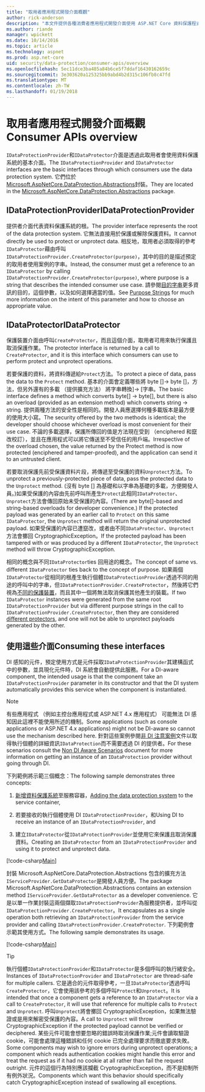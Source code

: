 ```yaml
---
title: "取用者應用程式開發介面概觀"
author: rick-anderson
description: "本文件提供各種消費者應用程式開發介面使用 ASP.NET Core 資料保護程式庫內的簡短概觀。"
ms.author: riande
manager: wpickett
ms.date: 10/14/2016
ms.topic: article
ms.technology: aspnet
ms.prod: asp.net-core
uid: security/data-protection/consumer-apis/overview
ms.openlocfilehash: 5ec11dce3ba485a84b6ce5f7ddaf16430162659c
ms.sourcegitcommit: 3e303620a125325bb9abd4b2d315c106fb8c47fd
ms.translationtype: MT
ms.contentlocale: zh-TW
ms.lasthandoff: 01/19/2018
---
```

# <a name="consumer-apis-overview"></a><span data-ttu-id="4ccbb-103">取用者應用程式開發介面概觀</span><span class="sxs-lookup"><span data-stu-id="4ccbb-103">Consumer APIs overview</span></span>

<span data-ttu-id="4ccbb-104">`IDataProtectionProvider`和`IDataProtector`介面是透過此取用者會使用資料保護系統的基本介面。</span><span class="sxs-lookup"><span data-stu-id="4ccbb-104">The `IDataProtectionProvider` and `IDataProtector` interfaces are the basic interfaces through which consumers use the data protection system.</span></span> <span data-ttu-id="4ccbb-105">它們位於[Microsoft.AspNetCore.DataProtection.Abstractions](https://www.nuget.org/packages/Microsoft.AspNetCore.DataProtection.Abstractions/)封裝。</span><span class="sxs-lookup"><span data-stu-id="4ccbb-105">They are located in the [Microsoft.AspNetCore.DataProtection.Abstractions](https://www.nuget.org/packages/Microsoft.AspNetCore.DataProtection.Abstractions/) package.</span></span>

## <a name="idataprotectionprovider"></a><span data-ttu-id="4ccbb-106">IDataProtectionProvider</span><span class="sxs-lookup"><span data-stu-id="4ccbb-106">IDataProtectionProvider</span></span>

<span data-ttu-id="4ccbb-107">提供者介面代表資料保護系統的根。</span><span class="sxs-lookup"><span data-stu-id="4ccbb-107">The provider interface represents the root of the data protection system.</span></span> <span data-ttu-id="4ccbb-108">它無法直接用於保護或解除保護資料。</span><span class="sxs-lookup"><span data-stu-id="4ccbb-108">It cannot directly be used to protect or unprotect data.</span></span> <span data-ttu-id="4ccbb-109">相反地，取用者必須取得的參考`IDataProtector`藉由呼叫`IDataProtectionProvider.CreateProtector(purpose)`，其中的目的是描述預定的取用者使用案例的字串。</span><span class="sxs-lookup"><span data-stu-id="4ccbb-109">Instead, the consumer must get a reference to an `IDataProtector` by calling `IDataProtectionProvider.CreateProtector(purpose)`, where purpose is a string that describes the intended consumer use case.</span></span> <span data-ttu-id="4ccbb-110">請參閱[目的字串](purpose-strings.md)更多資訊的目的，這個參數，以及如何選擇適當的值。</span><span class="sxs-lookup"><span data-stu-id="4ccbb-110">See [Purpose Strings](purpose-strings.md) for much more information on the intent of this parameter and how to choose an appropriate value.</span></span>

## <a name="idataprotector"></a><span data-ttu-id="4ccbb-111">IDataProtector</span><span class="sxs-lookup"><span data-stu-id="4ccbb-111">IDataProtector</span></span>

<span data-ttu-id="4ccbb-112">保護裝置介面由呼叫`CreateProtector`，而且這個介面，取用者可用來執行保護且取消保護作業。</span><span class="sxs-lookup"><span data-stu-id="4ccbb-112">The protector interface is returned by a call to `CreateProtector`, and it is this interface which consumers can use to perform protect and unprotect operations.</span></span>

<span data-ttu-id="4ccbb-113">若要保護的資料，將資料傳遞給`Protect`方法。</span><span class="sxs-lookup"><span data-stu-id="4ccbb-113">To protect a piece of data, pass the data to the `Protect` method.</span></span> <span data-ttu-id="4ccbb-114">基本的介面會定義哪些將 byte []-> byte []，方法，但另外還有的多載 （提供擴充方法） 將字串轉換]-> [字串。</span><span class="sxs-lookup"><span data-stu-id="4ccbb-114">The basic interface defines a method which converts byte[] -> byte[], but there is also an overload (provided as an extension method) which converts string -> string.</span></span> <span data-ttu-id="4ccbb-115">提供兩種方法的安全性是相同的。開發人員應選擇何種多載版本是最方便的使用大小寫。</span><span class="sxs-lookup"><span data-stu-id="4ccbb-115">The security offered by the two methods is identical; the developer should choose whichever overload is most convenient for their use case.</span></span> <span data-ttu-id="4ccbb-116">不論的多載選擇，保護所傳回的值是方法現在受到 （enciphered 和竄改校訂），並且在應用程式可以將它傳送至不受信任的用戶端。</span><span class="sxs-lookup"><span data-stu-id="4ccbb-116">Irrespective of the overload chosen, the value returned by the Protect method is now protected (enciphered and tamper-proofed), and the application can send it to an untrusted client.</span></span>

<span data-ttu-id="4ccbb-117">若要取消保護先前受保護資料片段，將傳遞至受保護的資料`Unprotect`方法。</span><span class="sxs-lookup"><span data-stu-id="4ccbb-117">To unprotect a previously-protected piece of data, pass the protected data to the `Unprotect` method.</span></span> <span data-ttu-id="4ccbb-118">(沒有 byte [] 為基礎和以字串為基礎的多載，方便開發人員。)如果受保護的內容由先前呼叫所產生`Protect`此相同`IDataProtector`、`Unprotect`方法會傳回原始未受保護的內容。</span><span class="sxs-lookup"><span data-stu-id="4ccbb-118">(There are byte[]-based and string-based overloads for developer convenience.) If the protected payload was generated by an earlier call to `Protect` on this same `IDataProtector`, the `Unprotect` method will return the original unprotected payload.</span></span> <span data-ttu-id="4ccbb-119">如果受保護的內容已遭竄改，或者由不同`IDataProtector`、`Unprotect`方法會擲回 CryptographicException。</span><span class="sxs-lookup"><span data-stu-id="4ccbb-119">If the protected payload has been tampered with or was produced by a different `IDataProtector`, the `Unprotect` method will throw CryptographicException.</span></span>

<span data-ttu-id="4ccbb-120">相同的概念與不同`IDataProtector`ties 回用途的概念。</span><span class="sxs-lookup"><span data-stu-id="4ccbb-120">The concept of same vs. different `IDataProtector` ties back to the concept of purpose.</span></span> <span data-ttu-id="4ccbb-121">如果兩個`IDataProtector`從相同的根產生執行個體`IDataProtectionProvider`透過不同的用途的呼叫中的字串，但`IDataProtectionProvider.CreateProtector`，然後將它們視為[不同的保護裝置](purpose-strings.md)，而且其中一個將無法取消保護其他產生的裝載。</span><span class="sxs-lookup"><span data-stu-id="4ccbb-121">If two `IDataProtector` instances were generated from the same root `IDataProtectionProvider` but via different purpose strings in the call to `IDataProtectionProvider.CreateProtector`, then they are considered [different protectors](purpose-strings.md), and one will not be able to unprotect payloads generated by the other.</span></span>

## <a name="consuming-these-interfaces"></a><span data-ttu-id="4ccbb-122">使用這些介面</span><span class="sxs-lookup"><span data-stu-id="4ccbb-122">Consuming these interfaces</span></span>

<span data-ttu-id="4ccbb-123">DI 感知的元件，預定使用方式是元件採取`IDataProtectionProvider`其建構函式中的參數，並具現化元件時，DI 系統會自動提供此服務。</span><span class="sxs-lookup"><span data-stu-id="4ccbb-123">For a DI-aware component, the intended usage is that the component take an `IDataProtectionProvider` parameter in its constructor and that the DI system automatically provides this service when the component is instantiated.</span></span>

> [!NOTE]
> <span data-ttu-id="4ccbb-124">有些應用程式 （例如主控台應用程式或 ASP.NET 4.x 應用程式） 可能無法 DI 感知因此這裡不能使用所述的機制。</span><span class="sxs-lookup"><span data-stu-id="4ccbb-124">Some applications (such as console applications or ASP.NET 4.x applications) might not be DI-aware so cannot use the mechanism described here.</span></span> <span data-ttu-id="4ccbb-125">針對這些案例參閱[非 DI 注意案例](../configuration/non-di-scenarios.md)文件以取得執行個體的詳細資訊`IDataProtection`而不需要透過 DI 的提供者。</span><span class="sxs-lookup"><span data-stu-id="4ccbb-125">For these scenarios consult the [Non DI Aware Scenarios](../configuration/non-di-scenarios.md) document for more information on getting an instance of an `IDataProtection` provider without going through DI.</span></span>

<span data-ttu-id="4ccbb-126">下列範例將示範三個概念：</span><span class="sxs-lookup"><span data-stu-id="4ccbb-126">The following sample demonstrates three concepts:</span></span>

1. <span data-ttu-id="4ccbb-127">[新增資料保護系統](../configuration/overview.md)至服務容器，</span><span class="sxs-lookup"><span data-stu-id="4ccbb-127">[Adding the data protection system](../configuration/overview.md) to the service container,</span></span>

2. <span data-ttu-id="4ccbb-128">若要接收的執行個體使用 DI `IDataProtectionProvider`，和</span><span class="sxs-lookup"><span data-stu-id="4ccbb-128">Using DI to receive an instance of an `IDataProtectionProvider`, and</span></span>

3. <span data-ttu-id="4ccbb-129">建立`IDataProtector`從`IDataProtectionProvider`並使用它來保護且取消保護資料。</span><span class="sxs-lookup"><span data-stu-id="4ccbb-129">Creating an `IDataProtector` from an `IDataProtectionProvider` and using it to protect and unprotect data.</span></span>

[!code-csharp[Main](../using-data-protection/samples/protectunprotect.cs?highlight=26,34,35,36,37,38,39,40)]

<span data-ttu-id="4ccbb-130">封裝 Microsoft.AspNetCore.DataProtection.Abstractions 包含的擴充方法`IServiceProvider.GetDataProtector`是開發人員方便。</span><span class="sxs-lookup"><span data-stu-id="4ccbb-130">The package Microsoft.AspNetCore.DataProtection.Abstractions contains an extension method `IServiceProvider.GetDataProtector` as a developer convenience.</span></span> <span data-ttu-id="4ccbb-131">它是以單一作業封裝這兩個擷取`IDataProtectionProvider`為服務提供者，並呼叫從`IDataProtectionProvider.CreateProtector`。</span><span class="sxs-lookup"><span data-stu-id="4ccbb-131">It encapsulates as a single operation both retrieving an `IDataProtectionProvider` from the service provider and calling `IDataProtectionProvider.CreateProtector`.</span></span> <span data-ttu-id="4ccbb-132">下列範例會示範其使用方式。</span><span class="sxs-lookup"><span data-stu-id="4ccbb-132">The following sample demonstrates its usage.</span></span>

[!code-csharp[Main](./overview/samples/getdataprotector.cs?highlight=15)]

>[!TIP]
> <span data-ttu-id="4ccbb-133">執行個體`IDataProtectionProvider`和`IDataProtector`是多個呼叫的執行緒安全。</span><span class="sxs-lookup"><span data-stu-id="4ccbb-133">Instances of `IDataProtectionProvider` and `IDataProtector` are thread-safe for multiple callers.</span></span> <span data-ttu-id="4ccbb-134">它是適合的元件取得參考，一旦`IDataProtector`透過呼叫`CreateProtector`，它會使用該參考的多個呼叫`Protect`和`Unprotect`。</span><span class="sxs-lookup"><span data-stu-id="4ccbb-134">It is intended that once a component gets a reference to an `IDataProtector` via a call to `CreateProtector`, it will use that reference for multiple calls to `Protect` and `Unprotect`.</span></span> <span data-ttu-id="4ccbb-135">呼叫`Unprotect`將會擲回 CryptographicException，如果無法驗證或是用來解密受保護的內容。</span><span class="sxs-lookup"><span data-stu-id="4ccbb-135">A call to `Unprotect` will throw CryptographicException if the protected payload cannot be verified or deciphered.</span></span> <span data-ttu-id="4ccbb-136">某些元件可能會想要忽略的錯誤時取消保護作業;元件會讀取驗證 cookie，可能會處理這種錯誤和任何 cookie 已完全處理要求而徹底要求失敗。</span><span class="sxs-lookup"><span data-stu-id="4ccbb-136">Some components may wish to ignore errors during unprotect operations; a component which reads authentication cookies might handle this error and treat the request as if it had no cookie at all rather than fail the request outright.</span></span> <span data-ttu-id="4ccbb-137">元件的這個行為特別應該攔截 CryptographicException，而不是抑制所有例外狀況。</span><span class="sxs-lookup"><span data-stu-id="4ccbb-137">Components which want this behavior should specifically catch CryptographicException instead of swallowing all exceptions.</span></span>
